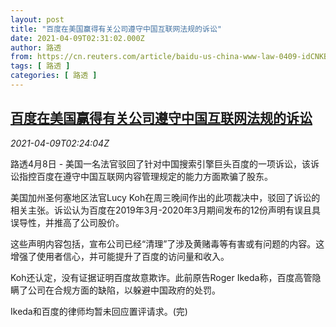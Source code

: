 ```yaml
---
layout: post
title: "百度在美国赢得有关公司遵守中国互联网法规的诉讼"
date: 2021-04-09T02:31:02.000Z
author: 路透
from: https://cn.reuters.com/article/baidu-us-china-www-law-0409-idCNKBS2BW071
tags: [ 路透 ]
categories: [ 路透 ]
---
```

<!--1617935462000-->
[百度在美国赢得有关公司遵守中国互联网法规的诉讼](https://cn.reuters.com/article/baidu-us-china-www-law-0409-idCNKBS2BW071)
------

<div>
<div><i>2021-04-09T02:24:04Z</i></div><p>路透4月8日 - 美国一名法官驳回了针对中国搜索引擎巨头百度的一项诉讼，该诉讼指控百度在遵守中国互联网内容管理规定的能力方面欺骗了股东。</p><p>美国加州圣何塞地区法官Lucy Koh在周三晚间作出的此项裁决中，驳回了诉讼的相关主张。诉讼认为百度在2019年3月-2020年3月期间发布的12份声明有误且具误导性，并推高了公司股价。</p><p>这些声明内容包括，宣布公司已经“清理”了涉及黄赌毒等有害或有问题的内容。这增强了使用者信心，并可能提升了百度的访问量和收入。</p><p>Koh还认定，没有证据证明百度故意欺诈。此前原告Roger Ikeda称，百度高管隐瞒了公司在合规方面的缺陷，以躲避中国政府的处罚。</p><p>Ikeda和百度的律师均暂未回应置评请求。(完)</p>
</div>
